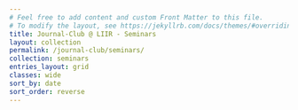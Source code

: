 ```yaml
---
# Feel free to add content and custom Front Matter to this file.
# To modify the layout, see https://jekyllrb.com/docs/themes/#overriding-theme-defaults
title: Journal-Club @ LIIR - Seminars
layout: collection
permalink: /journal-club/seminars/
collection: seminars
entries_layout: grid
classes: wide
sort_by: date
sort_order: reverse
---
```

